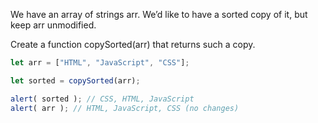We have an array of strings arr. We’d like to have a sorted copy of it, but keep arr unmodified.

Create a function copySorted(arr) that returns such a copy.

```javascript
let arr = ["HTML", "JavaScript", "CSS"];

let sorted = copySorted(arr);

alert( sorted ); // CSS, HTML, JavaScript
alert( arr ); // HTML, JavaScript, CSS (no changes)
```